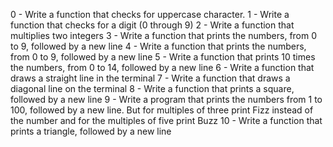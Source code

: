 0 - Write a function that checks for uppercase character.
1 - Write a function that checks for a digit (0 through 9)
2 - Write a function that multiplies two integers
3 - Write a function that prints the numbers, from 0 to 9, followed by a new line
4 - Write a function that prints the numbers, from 0 to 9, followed by a new line
5 - Write a function that prints 10 times the numbers, from 0 to 14, followed by a new line
6 - Write a function that draws a straight line in the terminal
7 - Write a function that draws a diagonal line on the terminal
8 - Write a function that prints a square, followed by a new line
9 - Write a program that prints the numbers from 1 to 100, followed by a new line. But for multiples of three print Fizz instead of the number and for the multiples of five print Buzz
10 - Write a function that prints a triangle, followed by a new line
